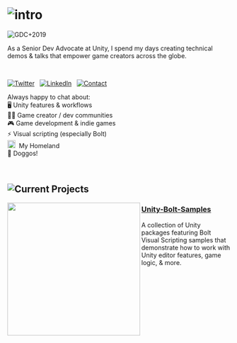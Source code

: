 <br>

# ![intro](https://user-images.githubusercontent.com/7104693/88450894-4bcc6200-ce07-11ea-9a03-d12df8a15eca.png) 

![GDC+2019](https://user-images.githubusercontent.com/7104693/88450449-d6ab5d80-ce03-11ea-892c-9880dba41ddb.jpg)

As a Senior Dev Advocate at Unity, I spend my days creating technical demos & talks that empower game creators across the globe.

<br>

[![Twitter](https://user-images.githubusercontent.com/7104693/88465695-a2728400-ce79-11ea-985a-3cd50e92f0b3.png)](https://twitter.com/avashly) &nbsp; [![LinkedIn](https://user-images.githubusercontent.com/7104693/88465737-f7ae9580-ce79-11ea-9aca-0d13b28b5a9a.png)](https://www.linkedin.com/in/ashleyalicea/) &nbsp; [![Contact](https://user-images.githubusercontent.com/7104693/88465738-f8472c00-ce79-11ea-9a95-3ea784048920.png)](https://www.ashleyalicea.com/#contact)

Always happy to chat about: <br>
🖥️ Unity features &amp; workflows <br>
🤝🏽 Game creator / dev communities <br>
🎮 Game development & indie games<br>
⚡ Visual scripting (especially Bolt) <br>
<img src="https://user-images.githubusercontent.com/7104693/88452044-6951f980-ce10-11ea-9b87-78891fbf2401.png" height="18" width="18"> &nbsp;My Homeland <br>
🐶 Doggos!

<br>

## ![Current Projects](https://user-images.githubusercontent.com/7104693/88465852-490b5480-ce7b-11ea-8669-a44e05d36215.png)

<img src="https://user-images.githubusercontent.com/7104693/88254850-67026a80-cc6b-11ea-8d39-28171e2a961b.gif" width="300" align="left"/>

### [Unity-Bolt-Samples](https://github.com/avashly/Unity-BoltKit-Samples)

A collection of Unity packages featuring Bolt Visual Scripting samples that demonstrate how to work with Unity editor features, game logic, & more.
